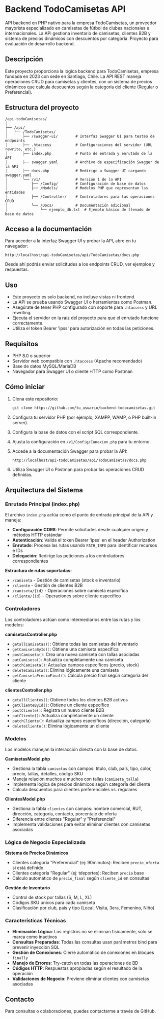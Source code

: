 # Backend TodoCamisetas API

API backend en PHP nativo para la empresa TodoCamisetas, un proveedor mayorista especializado en camisetas de fútbol de clubes nacionales e internacionales. La API gestiona inventario de camisetas, clientes B2B y sistema de precios dinámicos con descuentos por categoría. Proyecto para evaluación de desarrollo backend.

## Descripción

Este proyecto proporciona la lógica backend para TodoCamisetas, empresa fundada en 2023 con sede en Santiago, Chile. La API REST maneja operaciones CRUD para camisetas y clientes, con un sistema de precios dinámicos que calcula descuentos según la categoría del cliente (Regular o Preferencial).

## Estructura del proyecto

```
/api-todoCamisetas/
│
├── /api/
│   └── /TodoCamisetas/
│       ├── /swagger-ui/        # Interfaz Swagger UI para testeo de endpoints
│       ├── .htaccess           # Configuraciones del servidor (URL rewrite, etc.)
│       ├── index.php           # Punto de entrada y enrutado de la API
│       ├── swagger.yaml        # Archivo de especificación Swagger de la API
│       ├── docs.php            # Redirige a Swagger UI cargando swagger.yaml
│       └── /v1/                # Versión 1 de la API
│           ├── /Config/        # Configuración de base de datos
│           ├── /Models/        # Modelos PHP que representan las entidades
│           ├── /Controller/    # Controladores para las operaciones CRUD
│           └── /Docs/          # Documentación adicional
│               └── ejemplo_db.txt  # Ejemplo básico de llenado de base de datos
```

## Acceso a la documentación

Para acceder a la interfaz Swagger UI y probar la API, abre en tu navegador:

```
http://localhost/api-todoCamisetas/api/TodoCamisetas/docs.php
```

Desde ahí podrás enviar solicitudes a los endpoints CRUD, ver ejemplos y respuestas.

## Uso

- Este proyecto es solo backend, no incluye vistas ni frontend.
- La API se prueba usando Swagger UI o herramientas como Postman.
- Asegúrate de tener PHP configurado con soporte para `.htaccess` y URL rewriting.
- Ejecuta el servidor en la raíz del proyecto para que el enrutado funcione correctamente.
- Utiliza el token Bearer 'ipss' para autorización en todas las peticiones.

## Requisitos

- PHP 8.0 o superior
- Servidor web compatible con `.htaccess` (Apache recomendado)
- Base de datos MySQL/MariaDB
- Navegador para Swagger UI o cliente HTTP como Postman

## Cómo iniciar

1. Clona este repositorio:
   ```bash
   git clone https://github.com/tu_usuario/backend-todocamisetas.git
   ```

2. Configura tu servidor PHP (por ejemplo, XAMPP, WAMP, o PHP built-in server).

3. Configura la base de datos con el script SQL correspondiente.

4. Ajusta la configuración en `/v1/Config/Conexion.php` para tu entorno.

5. Accede a la documentación Swagger para probar la API:
   ```
   http://localhost/api-todoCamisetas/api/TodoCamisetas/docs.php
   ```

6. Utiliza Swagger UI o Postman para probar las operaciones CRUD definidas.

## Arquitectura del Sistema

### Enrutado Principal (index.php)

El archivo `index.php` actúa como el punto de entrada principal de la API y maneja:

- **Configuración CORS**: Permite solicitudes desde cualquier origen y métodos HTTP estándar
- **Autenticación**: Valida el token Bearer 'ipss' en el header Authorization
- **Enrutado**: Procesa las rutas usando `PATH_INFO` para identificar recursos e IDs
- **Delegación**: Redirige las peticiones a los controladores correspondientes

**Estructura de rutas soportadas:**
- `/camiseta` - Gestión de camisetas (stock e inventario)
- `/cliente` - Gestión de clientes B2B
- `/camiseta/{id}` - Operaciones sobre camiseta específica
- `/cliente/{id}` - Operaciones sobre cliente específico

### Controladores

Los controladores actúan como intermediarios entre las rutas y los modelos:

**camisetasController.php**
- `getallCamisetas()`: Obtiene todas las camisetas del inventario
- `getCamisetaById()`: Obtiene una camiseta específica
- `postCamiseta()`: Crea una nueva camiseta con tallas asociadas
- `putCamiseta()`: Actualiza completamente una camiseta
- `patchCamiseta()`: Actualiza campos específicos (precio, stock)
- `deleteCamiseta()`: Elimina lógicamente una camiseta
- `getCamisetaPrecioFinal()`: Calcula precio final según categoría del cliente

**clientesController.php**
- `getallClientes()`: Obtiene todos los clientes B2B activos
- `getClienteById()`: Obtiene un cliente específico
- `postCliente()`: Registra un nuevo cliente B2B
- `putCliente()`: Actualiza completamente un cliente
- `patchCliente()`: Actualiza campos específicos (dirección, categoría)
- `deleteCliente()`: Elimina lógicamente un cliente

### Modelos

Los modelos manejan la interacción directa con la base de datos:

**CamisetasModel.php**
- Gestiona la tabla `camisetas` con campos: título, club, país, tipo, color, precio, tallas, detalles, código SKU
- Maneja relación muchos a muchos con tallas (`camiseta_talla`)
- Implementa lógica de precios dinámicos según categoría del cliente
- Calcula descuentos para clientes preferenciales vs. regulares

**ClientesModel.php**
- Gestiona la tabla `clientes` con campos: nombre comercial, RUT, dirección, categoría, contacto, porcentaje de oferta
- Diferencia entre clientes "Regular" y "Preferencial"
- Implementa validaciones para evitar eliminar clientes con camisetas asociadas

### Lógica de Negocio Especializada

**Sistema de Precios Dinámicos**
- Clientes categoría "Preferencial" (ej: 90minutos): Reciben `precio_oferta` si está definido
- Clientes categoría "Regular" (ej: tdeportes): Reciben `precio` base
- Cálculo automático de `precio_final` según `cliente_id` en consultas

**Gestión de Inventario**
- Control de stock por tallas (S, M, L, XL)
- Códigos SKU únicos para cada camiseta
- Clasificación por club, país y tipo (Local, Visita, 3era, Femenino, Niño)

### Características Técnicas

- **Eliminación Lógica**: Los registros no se eliminan físicamente, solo se marca como inactivos
- **Consultas Preparadas**: Todas las consultas usan parámetros bind para prevenir inyección SQL
- **Gestión de Conexiones**: Cierre automático de conexiones en bloques `finally`
- **Manejo de Errores**: Try-catch en todas las operaciones de BD
- **Códigos HTTP**: Respuestas apropiadas según el resultado de la operación
- **Validaciones de Negocio**: Previene eliminar clientes con camisetas asociadas

## Contacto

Para consultas o colaboraciones, puedes contactarme a través de GitHub.
